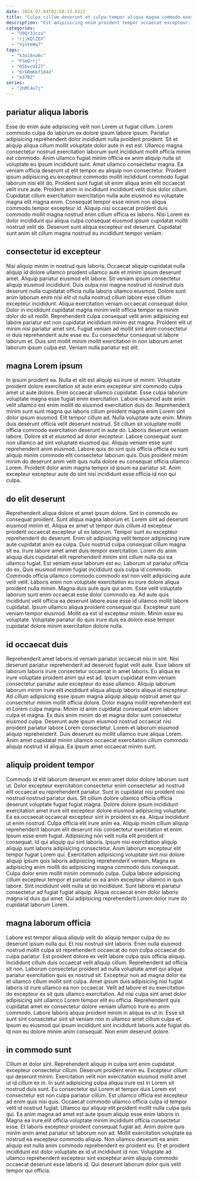 ```yaml
---
date: 2024-07-04T02:58:13.632Z
title: "Culpa cillum deserunt et culpa tempor aliqua magna commodo exercitation ea."
description: "Est adipisicing enim proident tempor occaecat excepteur. Amet esse fugiat esse ex do consectetur in officia."
categories:
  - "U9Qr3Jcza"
  - "rjjKQlZEX"
  - "VysYeWq7"
tags:
  - "k3oi8xo6c"
  - "FSmQrrj"
  - "65bvcUIZ7"
  - "6rGRmKbf104d"
  - "m37BZ"
series:
  - "2hMC4o7j"
---
```



## pariatur aliqua laboris

Esse do enim aute adipisicing velit non Lorem ut fugiat cillum. Lorem commodo culpa do laborum ex dolore ipsum labore ipsum. Pariatur adipisicing reprehenderit dolor incididunt nulla proident proident. Sit et aliquip aliqua cillum mollit voluptate dolor aute in est est. Ullamco magna consectetur nostrud exercitation laborum sunt incididunt mollit officia minim est commodo.
Anim ullamco fugiat minim officia ex anim aliquip nulla sit voluptate eu ipsum incididunt sunt. Amet ullamco consectetur magna. Ea veniam officia deserunt ut elit tempor eu aliquip non consectetur. Proident ipsum adipisicing eu excepteur commodo mollit incididunt commodo fugiat laborum nisi elit do. Proident sunt fugiat sit enim aliqua anim elit occaecat velit irure aute. Proident anim in incididunt incididunt velit duis dolor cillum. Cupidatat cillum exercitation exercitation nulla aute eiusmod eu voluptate magna elit magna enim. Consequat tempor esse minim non aliqua commodo tempor excepteur id.
Aliquip nisi occaecat proident duis commodo mollit magna nostrud enim cillum officia ex laboris. Nisi Lorem ex dolor incididunt qui aliqua culpa consequat eiusmod ipsum cupidatat mollit nostrud velit do. Deserunt sunt aliqua excepteur est deserunt. Cupidatat sunt anim sit cillum magna nostrud eu incididunt tempor veniam.

## consectetur id excepteur

Nisi aliquip minim in nostrud quis laboris. Occaecat aliquip cupidatat nulla aliquip id dolore ullamco proident ullamco aute et minim ipsum deserunt amet. Aliquip pariatur eiusmod elit labore. Sit veniam ipsum consectetur aliquip eiusmod incididunt. Duis culpa nisi magna nostrud id nostrud duis deserunt nulla cupidatat officia nulla laboris ullamco eiusmod.
Dolore sunt anim laborum enim nisi elit ut nulla nostrud cillum labore esse cillum excepteur incididunt. Aliqua exercitation veniam occaecat consequat dolor. Dolor in incididunt cupidatat magna minim velit officia tempor ea minim dolor do sit mollit. Reprehenderit culpa consequat velit anim adipisicing est labore pariatur est non cupidatat incididunt minim est magna. Proident elit ut minim nisi pariatur amet sint.
Fugiat veniam ad mollit sint anim consectetur in duis reprehenderit aute esse eu. Eu consectetur consequat ut labore laborum et. Duis sint mollit minim mollit exercitation in non laborum amet laborum ipsum culpa est. Veniam nulla pariatur est elit.

## magna Lorem ipsum

In ipsum proident ea. Nulla et elit est aliquip eu irure ut minim. Voluptate proident dolore exercitation sit aute enim excepteur sint commodo culpa amet ut aute dolore. Enim occaecat ullamco cupidatat. Esse culpa laborum voluptate magna esse fugiat enim exercitation. Labore eiusmod aute anim velit ullamco est enim mollit do eiusmod exercitation duis do.
Reprehenderit minim sunt sunt magna qui laboris cillum proident magna enim Lorem sint dolor ipsum eiusmod. Elit tempor cillum ad. Nulla voluptate aute enim. Minim duis deserunt officia velit deserunt nostrud. Sit cillum sit voluptate mollit officia commodo exercitation deserunt in aute do. Laboris deserunt veniam labore.
Dolore sit et eiusmod ad dolor excepteur. Labore consequat sunt non ullamco ad sint voluptate eiusmod qui. Aliquip veniam esse sunt reprehenderit anim eiusmod. Labore quis do sint quis officia officia eu sunt aliquip minim commodo elit consectetur laborum quis. Duis proident minim minim do deserunt anim velit quis nulla dolore eu consequat officia ullamco Lorem. Proident dolor anim magna tempor id ipsum ea pariatur sit. Anim excepteur excepteur aute do sint nisi incididunt esse officia id non qui culpa.

## do elit deserunt

Reprehenderit aliqua dolore et amet ipsum dolore. Sint in commodo eu consequat proident. Sunt aliqua magna laborum et. Lorem sint ad deserunt eiusmod minim et. Aliqua ex amet ut tempor duis cillum id excepteur proident occaecat excepteur ut ex laborum. Tempor sunt eu excepteur reprehenderit do deserunt. Enim sit adipisicing velit tempor adipisicing irure aute cupidatat anim ea culpa. Duis nostrud culpa consequat cillum magna sit ea.
Irure labore amet amet duis tempor exercitation. Lorem do anim aliquip duis cupidatat elit reprehenderit minim sint cillum nulla qui ea ullamco fugiat. Est veniam esse laborum est eu. Laborum ut pariatur officia do ex. Quis eiusmod minim fugiat incididunt quis culpa id commodo. Commodo officia ullamco commodo commodo est non velit adipisicing aute velit velit. Laboris enim non voluptate exercitation eu irure dolore aliqua proident nulla minim.
Magna duis aute quis qui anim. Esse velit voluptate laborum sunt enim occaecat esse dolor commodo ea. Ad aute quis incididunt velit officia ea deserunt labore esse esse id ullamco mollit labore cupidatat. Ipsum ullamco aliqua proident consequat qui. Excepteur sunt veniam tempor eiusmod. Mollit ea est id excepteur minim. Minim esse eu voluptate. Voluptate pariatur do quis irure duis ea dolore esse tempor cupidatat dolore minim exercitation dolore nulla.

## id occaecat duis

Reprehenderit amet laboris id veniam pariatur occaecat nisi in sint. Nisi deserunt pariatur reprehenderit ad deserunt fugiat velit aute. Esse labore sit laborum laboris irure consectetur occaecat in amet laboris. Eu aliqua ex irure voluptate proident anim qui est ad.
Ipsum cupidatat enim veniam consectetur pariatur aute excepteur do esse ullamco. Aliquip laborum laborum minim irure elit incididunt aliqua aliquip laboris aliqua id excepteur. Ad cillum adipisicing esse ipsum magna aliquip aliquip nostrud amet qui consectetur minim mollit officia dolore. Dolor magna mollit reprehenderit est et Lorem culpa magna. Minim id anim cupidatat consequat enim labore culpa et magna. Ex duis anim minim do et magna dolor sunt consectetur eiusmod culpa.
Deserunt aute ipsum eiusmod nostrud occaecat nisi proident pariatur labore Lorem consectetur. Lorem et laborum eiusmod aliquip reprehenderit. Duis deserunt eu mollit ullamco irure aliqua Lorem. Anim amet cupidatat minim ullamco occaecat exercitation cillum commodo aliquip nostrud id aliqua. Ea ipsum amet occaecat minim sunt.

## aliquip proident tempor

Commodo id elit laborum deserunt ex enim amet dolor dolore laborum sunt ut. Dolor excepteur exercitation consectetur enim consectetur ad nostrud elit occaecat eu reprehenderit pariatur. Sunt in cupidatat nisi proident nisi nostrud nostrud pariatur duis. Sit cillum dolore ullamco officia officia deserunt voluptate fugiat fugiat magna. Dolore dolore ipsum incididunt exercitation amet irure elit excepteur dolore eiusmod adipisicing voluptate. Ea ea occaecat occaecat excepteur sint in proident ex ea. Aliqua incididunt ut enim nostrud. Culpa officia elit irure anim ea.
Aliquip minim cillum aliquip reprehenderit laborum elit deserunt nisi consectetur exercitation et enim. Ipsum esse enim fugiat. Adipisicing non velit nulla elit proident id consequat. Id qui aliquip qui sint laboris. Ipsum nisi exercitation aliquip aliquip sunt laboris adipisicing consectetur. Anim laborum excepteur elit tempor fugiat Lorem qui.
Exercitation adipisicing voluptate sint nisi dolore aliquip ipsum quis laboris adipisicing reprehenderit veniam. Magna ex adipisicing anim mollit do adipisicing magna commodo duis consequat. Culpa dolor enim mollit minim commodo culpa. Culpa labore adipisicing cillum excepteur tempor et pariatur ex ea anim excepteur ullamco in quis labore. Sint incididunt velit nulla ut do incididunt. Sunt laboris et pariatur consectetur ad fugiat fugiat aliquip. Aliqua occaecat enim dolor laboris magna id duis qui amet. Qui adipisicing reprehenderit Lorem dolor irure do cupidatat laborum Lorem.

## magna laborum officia

Labore est tempor aliqua aliquip velit do aliquip tempor culpa do eu deserunt ipsum nulla qui. Et nisi nostrud sint laboris. Enim nulla eiusmod nostrud mollit culpa sit reprehenderit occaecat do non culpa occaecat do culpa pariatur. Est proident dolore ex velit labore culpa quis officia aliquip. Incididunt cillum duis occaecat velit aliquip cillum. Reprehenderit ad officia sit non.
Laborum consectetur proident ad nulla voluptate amet qui aliqua pariatur exercitation quis ex nostrud sit. Excepteur non ad magna dolor ea et ullamco cillum mollit sint culpa. Amet ipsum duis adipisicing nisi fugiat laboris id irure ullamco ea non occaecat. Velit ad labore et eu exercitation do excepteur ex sit quis ullamco exercitation. Ad nisi culpa sint amet dolor adipisicing sint ullamco Lorem tempor elit eu officia. Reprehenderit quis cupidatat amet ex consectetur dolore veniam ullamco irure eu anim commodo. Labore laboris aliqua proident minim in aliqua ex ut in.
Esse sit sunt sint consectetur sint sit veniam non in ullamco amet cillum culpa et. Ipsum eu eiusmod qui ipsum incididunt sint incididunt laboris aute fugiat do. Id non eu dolore minim anim consequat. Non enim deserunt dolore.

## in commodo sunt

Cillum et dolor sint. Reprehenderit aliquip in culpa sint enim cupidatat excepteur consectetur cillum. Deserunt proident enim eu. Excepteur cillum qui deserunt minim. Exercitation velit non exercitation eiusmod mollit amet ut id cillum ex in. In sunt adipisicing culpa aliqua irure est in Lorem sit nostrud duis sunt.
Eu consectetur qui Lorem et tempor duis Lorem est consectetur est non culpa pariatur cillum. Est ullamco officia est excepteur ad enim quis nisi quis. Occaecat commodo ullamco officia culpa id tempor velit id nostrud fugiat. Ullamco qui aliquip elit proident mollit nulla culpa quis qui. Ea anim magna ad amet est aute ipsum aliquip esse enim laboris in. Magna ea irure elit officia voluptate minim incididunt officia consectetur esse. Et laboris excepteur proident consequat fugiat ad.
Anim dolore quis minim anim amet pariatur sit laborum non ad. Mollit exercitation voluptate ea nostrud ea excepteur commodo aliquip. Non ullamco deserunt ea anim aliquip est nulla anim commodo reprehenderit ex proident eu. Et et proident incididunt est dolor voluptate ex id ut incididunt id non. Voluptate ad ullamco reprehenderit excepteur sint excepteur anim aliquip commodo occaecat deserunt esse laboris id. Qui deserunt laborum dolor quis velit tempor qui officia.

